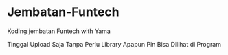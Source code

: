 # Jembatan-Funtech
Koding jembatan Funtech with Yama

Tinggal Upload Saja Tanpa Perlu Library Apapun
Pin Bisa Dilihat di Program